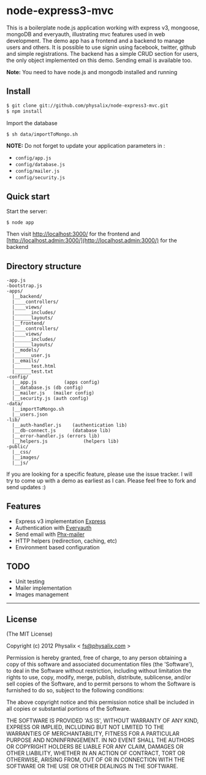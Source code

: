 node-express3-mvc
=================

This is a boilerplate node.js application working with express v3, mongoose, mongoDB and everyauth, 
illustrating mvc features used in web development. 
The demo app has a frontend and a backend to manage users and others.
It is possible to use signin using facebook, twitter, github and simple registrations. 
The backend has a simple CRUD section for users, the only object implemented on this demo.
Sending email is available too.

**Note:** You need to have node.js and mongodb installed and running

## Install
```sh
$ git clone git://github.com/physalix/node-express3-mvc.git
$ npm install
```

Import the database

```sh
$ sh data/importToMongo.sh
```

**NOTE:** Do not forget to update your application parameters in : 
  * `config/app.js`
  * `config/database.js`
  * `config/mailer.js`
  * `config/security.js`

## Quick start
Start the server:
```
$ node app
```

Then visit [http://localhost:3000/](http://localhost:3000/) for the frontend and [http://localhost.admin:3000/](http://localhost.admin:3000/) for the backend

## Directory structure
```
-app.js
-bootstrap.js
-apps/
  |__backend/
  |____controllers/
  |____views/
  |______includes/
  |______layouts/
  |__frontend/
  |____controllers/
  |____views/
  |______includes/
  |______layouts/
  |__models/
  |______user.js
  |__emails/
  |______test.html
  |______test.txt
-config/
  |__app.js			 (apps config)
  |__database.js (db config)
  |__mailer.js 	 (mailer config)
  |__security.js (auth config)
-data/
  |__importToMongo.sh
  |__users.json
-lib/
  |__auth-handler.js 	(authentication lib)
  |__db-connect.js 		(database lib)
  |__error-handler.js (errors lib)
  |__helpers.js 			(helpers lib)
-public/
  |__css/
  |__images/
  |__js/
```

If you are looking for a specific feature, please use the issue tracker. I will try to come
up with a demo as earliest as I can. Please feel free to fork and send updates :)

## Features
  * Express v3 implementation [Express](http://github.com/visionmedia/express.git)
  * Authentication with [Everyauth](http://github.com/bnoguchi/everyauth)
  * Send email with [Phx-mailer](http://github.com/physalix/phx-mailer.git)
  * HTTP helpers (redirection, caching, etc)
  * Environment based configuration

## TODO
  * Unit testing
  * Mailer implementation
  * Images management

---

## License
(The MIT License)

Copyright (c) 2012 Physalix < [fs@physalix.com](mailto:fs@physalix.com) >

Permission is hereby granted, free of charge, to any person obtaining a copy of this software and associated documentation files (the 'Software'), to deal in the Software without restriction, including without limitation the rights to use, copy, modify, merge, publish, distribute, sublicense, and/or sell copies of the Software, and to permit persons to whom the Software is furnished to do so, subject to the following conditions:

The above copyright notice and this permission notice shall be included in all copies or substantial portions of the Software.

THE SOFTWARE IS PROVIDED 'AS IS', WITHOUT WARRANTY OF ANY KIND, EXPRESS OR IMPLIED, INCLUDING BUT NOT LIMITED TO THE WARRANTIES OF MERCHANTABILITY, FITNESS FOR A PARTICULAR PURPOSE AND NONINFRINGEMENT. IN NO EVENT SHALL THE AUTHORS OR COPYRIGHT HOLDERS BE LIABLE FOR ANY CLAIM, DAMAGES OR OTHER LIABILITY, WHETHER IN AN ACTION OF CONTRACT, TORT OR OTHERWISE, ARISING FROM, OUT OF OR IN CONNECTION WITH THE SOFTWARE OR THE USE OR OTHER DEALINGS IN THE SOFTWARE.